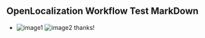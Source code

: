 ## OpenLocalization Workflow Test MarkDown
* ![image1](.\19970af0-d679-440a-ab9b-3edee04ebb83.PNG)   ![image2](.\3351eb58-144f-4654-a66b-d7e053abb4e4.png) 
thanks!